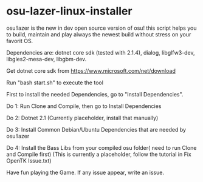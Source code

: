 # osu-lazer-linux-installer
osu!lazer is the new in dev open source version of osu!
this script helps you to build, maintain and play always the newest build without
stress on your favorit OS.


Dependencies are: dotnet core sdk (tested with 2.1.4), dialog, libglfw3-dev, libgles2-mesa-dev, libgbm-dev.

Get dotnet core sdk from https://www.microsoft.com/net/download

Run "bash start.sh" to execute the tool

First to install the needed Dependencies, go to "Install Dependencies".

Do 1: Run Clone and Compile, then go to Install Dependencies

Do 2: Dotnet 2.1 (Currently placeholder, install that manually)

Do 3: Install Common Debian/Ubuntu Dependencies that are needed by osu!lazer

Do 4: Install the Bass Libs from your compiled osu folder( need to run Clone and Compile first) (This is currently a placeholder, follow the tutorial in Fix OpenTK Issue.txt)

Have fun playing the Game. If any issue appear, write an issue.
